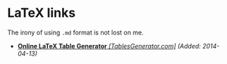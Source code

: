 # LaTeX links
The irony of using `.md` format is not lost on me.

* [**Online LaTeX Table Generator** *[TablesGenerator.com]*](http://www.tablesgenerator.com/) *(Added: 2014-04-13)*
